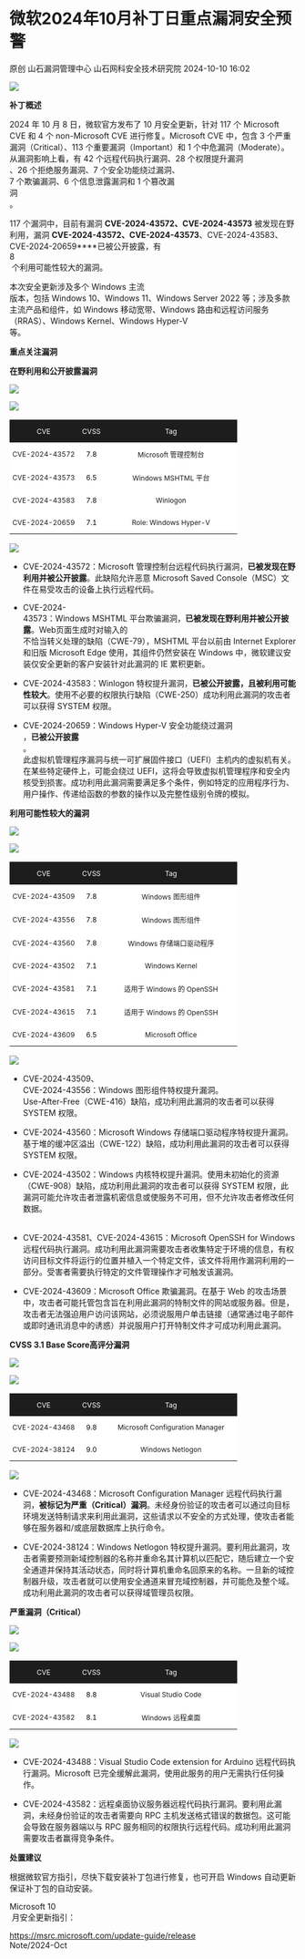 #  微软2024年10月补丁日重点漏洞安全预警   
原创 山石漏洞管理中心  山石网科安全技术研究院   2024-10-10 16:02  
  
![](https://mmbiz.qpic.cn/mmbiz_jpg/Gw8FuwXLJnTalroibI59iaLlkyOb0JsTpzMJRG51KBzsPnDu6GFzJ9uGblRqDMaI4oGMb4pROoicvqZ25rXibR5oIA/640?wx_fmt=jpeg "")  
  
**补丁概述**  
  
  
  
2024 年 10 月 8 日，微软官方发布了 10 月安全更新，针对 117 个 Microsoft CVE 和 4 个 non-Microsoft CVE 进行修复。Microsoft CVE 中，包含 3 个严重漏洞（Critical）、113 个重要漏洞（Important）和 1 个中危漏洞（Moderate）。从漏洞影响上看，有 42 个远程代码执行漏洞、28 个权限提升漏洞  
、26 个拒绝服务漏洞、7 个安全功能绕过漏洞、  
7 个欺骗漏洞、6 个信息泄露漏洞和 1 个篡改漏  
洞  
。  
  
117 个漏洞中，目前有漏洞 **CVE-2024-43572、CVE-2024-43573** 被发现在野利用，漏洞 **CVE-2024-43572、CVE-2024-43573**、CVE-2024-43583、CVE-2024-20659****已被公开披露，有   
8  
 个利用可能性较大的漏洞。  
  
本次安全更新涉及多个 Windows 主流  
版本，包括 Windows 10、Windows 11、Windows Server 2022 等；涉及多款主流产品和组件，如 Windows 移动宽带、Windows 路由和远程访问服务（RRAS）、Windows Kernel、Windows Hyper-V   
等。  
  
  
  
**重点关注漏洞**  
  
  
  
**在野利用和公开披露漏洞**  
  
  
  
  
![](https://mmbiz.qpic.cn/mmbiz_png/Gw8FuwXLJnQK231vKWcSX1qfvncpjgEeAp3YOFYxsWuDNzmdfQ1DDlOcCB2BIOfHwGmJ9tj3KN0RZXQyREJ7tg/640?wx_fmt=png&from=appmsg "")  
  
![](https://mmbiz.qpic.cn/mmbiz_svg/8h9QXaJ70ibcQ6KmfzwREV2ksvF628BodeILDHtjwoEcDhicoP1UtGo9YYyzO3Dic3FibZQCSZEau8uCoicfTicCnE3Kjr2xcTe0dM/640?wx_fmt=svg&from=appmsg "")  
  
<table><tbody><tr opera-tn-ra-comp="_$.pages:0.layers:0.comps:1.col1:1.classicTable1:0"><td colspan="1" rowspan="1" opera-tn-ra-cell="_$.pages:0.layers:0.comps:1.col1:1.classicTable1:0.td@@0" width="30.0000%" style="border-color: rgb(255, 255, 255);border-left-style: none;background-color: rgb(29, 29, 29);padding: 0px;"><section style="margin-top: 5px;margin-bottom: 5px;"><section style="text-align: center;padding-right: 5px;padding-left: 5px;font-size: 12px;color: rgb(255, 255, 255);"><p>CVE</p></section></section></td><td colspan="1" rowspan="1" opera-tn-ra-cell="_$.pages:0.layers:0.comps:1.col1:1.classicTable1:0.td@@1" width="12.0000%" style="border-color: rgb(255, 255, 255);background-color: rgb(29, 29, 29);padding: 0px;"><section style="color: rgb(255, 255, 255);font-size: 12px;text-align: center;"><p>CVSS</p></section></td><td colspan="1" rowspan="1" opera-tn-ra-cell="_$.pages:0.layers:0.comps:1.col1:1.classicTable1:0.td@@2" width="60.0000%" style="border-color: rgb(255, 255, 255);background-color: rgb(29, 29, 29);padding: 0px;"><section style="font-size: 12px;color: rgb(255, 255, 255);text-align: center;"><p>Tag</p></section></td></tr><tr opera-tn-ra-comp="_$.pages:0.layers:0.comps:1.col1:1.classicTable1:1"><td colspan="1" rowspan="1" opera-tn-ra-cell="_$.pages:0.layers:0.comps:1.col1:1.classicTable1:1.td@@0" width="30.0000%" style="border-color: rgb(29, 29, 29);border-left-style: none;background-color: rgb(255, 255, 255);padding: 0px;"><section style="margin-top: 5px;margin-bottom: 5px;"><section style="text-align: justify;padding-right: 5px;padding-left: 5px;font-size: 12px;"><p style="text-align: center;">CVE-2024-43572<br/></p></section></section></td><td colspan="1" rowspan="1" opera-tn-ra-cell="_$.pages:0.layers:0.comps:1.col1:1.classicTable1:1.td@@1" width="12.0000%" style="border-color: rgb(29, 29, 29);background-color: rgb(255, 255, 255);padding: 0px;"><section style="margin-top: 5px;margin-bottom: 5px;"><section style="text-align: center;padding-right: 5px;padding-left: 5px;font-size: 12px;"><p><span style="color: rgb(0, 0, 0);">7.8</span></p></section></section></td><td colspan="1" rowspan="1" opera-tn-ra-cell="_$.pages:0.layers:0.comps:1.col1:1.classicTable1:1.td@@2" width="60.0000%" style="border-color: rgb(29, 29, 29);background-color: rgb(255, 255, 255);padding: 0px;"><section style="margin-top: 5px;margin-bottom: 5px;"><section style="text-align: center;padding-right: 5px;padding-left: 5px;font-size: 12px;"><p>Microsoft 管理控制台<br/></p></section></section></td></tr><tr opera-tn-ra-comp="_$.pages:0.layers:0.comps:1.col1:1.classicTable1:2"><td colspan="1" rowspan="1" opera-tn-ra-cell="_$.pages:0.layers:0.comps:1.col1:1.classicTable1:2.td@@0" width="30.0000%" style="border-color: rgb(29, 29, 29);border-left-style: none;background-color: rgb(255, 255, 255);padding: 0px;"><section style="margin-top: 5px;margin-bottom: 5px;"><section style="text-align: justify;padding-right: 5px;padding-left: 5px;font-size: 12px;"><p style="text-align: center;">CVE-2024-43573<br/></p></section></section></td><td colspan="1" rowspan="1" opera-tn-ra-cell="_$.pages:0.layers:0.comps:1.col1:1.classicTable1:2.td@@1" width="12.0000%" style="border-color: rgb(29, 29, 29);background-color: rgb(255, 255, 255);padding: 0px;"><section style="margin-top: 5px;margin-bottom: 5px;"><section style="text-align: center;padding-right: 5px;padding-left: 5px;font-size: 12px;"><p><span style="color: rgb(0, 0, 0);">6.5<span style="display: none;line-height: 0px;">‍</span><span style="display: none;line-height: 0px;"></span></span></p></section></section></td><td colspan="1" rowspan="1" opera-tn-ra-cell="_$.pages:0.layers:0.comps:1.col1:1.classicTable1:2.td@@2" width="60.0000%" style="border-color: rgb(29, 29, 29);background-color: rgb(255, 255, 255);padding: 0px;"><section style="margin-top: 5px;margin-bottom: 5px;"><section style="text-align: center;padding-right: 5px;padding-left: 5px;font-size: 12px;"><p>Windows MSHTML 平台<span style="color: rgb(255, 0, 0);"><span style="display: none;line-height: 0px;">‍</span><span style="display: none;line-height: 0px;">‍</span><span style="display: none;line-height: 0px;">‍</span></span></p></section></section></td></tr><tr opera-tn-ra-comp="_$.pages:0.layers:0.comps:1.col1:1.classicTable1:3"><td colspan="1" rowspan="1" opera-tn-ra-cell="_$.pages:0.layers:0.comps:1.col1:1.classicTable1:3.td@@0" width="30.0000%" style="border-color: rgb(29, 29, 29);border-left-style: none;background-color: rgb(255, 255, 255);padding: 0px;"><section style="margin-top: 5px;margin-bottom: 5px;"><section style="text-align: justify;padding-right: 5px;padding-left: 5px;font-size: 12px;"><p style="text-align: center;">CVE-2024-43583<br/></p></section></section></td><td colspan="1" rowspan="1" opera-tn-ra-cell="_$.pages:0.layers:0.comps:1.col1:1.classicTable1:3.td@@1" width="12.0000%" style="border-color: rgb(29, 29, 29);background-color: rgb(255, 255, 255);padding: 0px;"><section style="margin-top: 5px;margin-bottom: 5px;"><section style="text-align: center;padding-right: 5px;padding-left: 5px;font-size: 12px;"><p><span style="color: rgb(0, 0, 0);">7.8</span></p></section></section></td><td colspan="1" rowspan="1" opera-tn-ra-cell="_$.pages:0.layers:0.comps:1.col1:1.classicTable1:3.td@@2" width="60.0000%" style="border-color: rgb(29, 29, 29);background-color: rgb(255, 255, 255);padding: 0px;"><section style="margin-top: 5px;margin-bottom: 5px;"><section style="text-align: center;padding-right: 5px;padding-left: 5px;font-size: 12px;"><p>Winlogon<br/></p></section></section></td></tr><tr opera-tn-ra-comp="_$.pages:0.layers:0.comps:1.col1:1.classicTable1:4"><td colspan="1" rowspan="1" opera-tn-ra-cell="_$.pages:0.layers:0.comps:1.col1:1.classicTable1:4.td@@0" width="30.0000%" style="border-color: rgb(29, 29, 29);border-left-style: none;background-color: rgb(255, 255, 255);padding: 0px;"><section style="margin-top: 5px;margin-bottom: 5px;"><section style="text-align: justify;padding-right: 5px;padding-left: 5px;font-size: 12px;"><p style="text-align: center;">CVE-2024-20659<br/></p></section></section></td><td colspan="1" rowspan="1" opera-tn-ra-cell="_$.pages:0.layers:0.comps:1.col1:1.classicTable1:4.td@@1" width="12.0000%" style="border-color: rgb(29, 29, 29);background-color: rgb(255, 255, 255);padding: 0px;"><section style="margin-top: 5px;margin-bottom: 5px;"><section style="text-align: center;padding-right: 5px;padding-left: 5px;font-size: 12px;"><p><span style="color: rgb(0, 0, 0);">7.1</span></p></section></section></td><td colspan="1" rowspan="1" opera-tn-ra-cell="_$.pages:0.layers:0.comps:1.col1:1.classicTable1:4.td@@2" width="60.0000%" style="border-color: rgb(29, 29, 29);background-color: rgb(255, 255, 255);padding: 0px;"><section style="margin-top: 5px;margin-bottom: 5px;"><section style="text-align: center;padding-right: 5px;padding-left: 5px;font-size: 12px;"><p>Role: Windows Hyper-V<br/></p></section></section></td></tr></tbody></table>  
  
![](https://mmbiz.qpic.cn/mmbiz_png/Gw8FuwXLJnQK231vKWcSX1qfvncpjgEeAp3YOFYxsWuDNzmdfQ1DDlOcCB2BIOfHwGmJ9tj3KN0RZXQyREJ7tg/640?wx_fmt=png&from=appmsg "")  
  
- CVE-2024-43572：Microsoft 管理控制台远程代码执行漏洞，**已被发现在野利用并被公开披露**。此缺陷允许恶意 Microsoft Saved Console（MSC）文件在易受攻击的设备上执行远程代码。  
  
- CVE-2024-  
43573：Windows MSHTML 平台欺骗漏洞，**已被发现在野利用并被公开披露**。Web页面生成时对输入的  
不恰当转义处理的缺陷（CWE-79），MSHTML 平台以前由 Internet Explorer 和旧版 Microsoft Edge 使用，其组件仍然安装在 Windows 中，微软建议安装仅安全更新的客户安装针对此漏洞的 IE 累积更新。  
  
- CVE-2024-43583：Winlogon 特权提升漏洞，**已被公开披露，且被利用可能性较大**。使用不必要的权限执行缺陷（CWE-250）成功利用此漏洞的攻击者可以获得 SYSTEM 权限。  
  
- CVE-2024-20659：Windows Hyper-V 安全功能绕过漏洞  
，**已被公开披露**  
。  
此虚拟机管理程序漏洞与统一可扩展固件接口（UEFI）主机内的虚拟机有关。在某些特定硬件上，可能会绕过 UEFI，这将会导致虚拟机管理程序和安全内核受到损害。成功利用此漏洞需要满足多个条件，例如特定的应用程序行为、用户操作、传递给函数的参数的操作以及完整性级别令牌的模拟。  
  
**利用可能性较大的漏洞**  
  
  
  
  
  
![](https://mmbiz.qpic.cn/mmbiz_png/Gw8FuwXLJnQK231vKWcSX1qfvncpjgEeAp3YOFYxsWuDNzmdfQ1DDlOcCB2BIOfHwGmJ9tj3KN0RZXQyREJ7tg/640?wx_fmt=png&from=appmsg "")  
  
![](https://mmbiz.qpic.cn/mmbiz_svg/8h9QXaJ70ibcQ6KmfzwREV2ksvF628BodeILDHtjwoEcDhicoP1UtGo9YYyzO3Dic3FibZQCSZEau8uCoicfTicCnE3Kjr2xcTe0dM/640?wx_fmt=svg&from=appmsg "")  
  
<table><tbody><tr opera-tn-ra-comp="_$.pages:0.layers:0.comps:1.col1:1.classicTable1:0"><td colspan="1" rowspan="1" opera-tn-ra-cell="_$.pages:0.layers:0.comps:1.col1:1.classicTable1:0.td@@0" width="30.0000%" style="border-color: rgb(255, 255, 255);border-left-style: none;background-color: rgb(29, 29, 29);padding: 0px;"><section style="margin-top: 5px;margin-bottom: 5px;"><section style="text-align: center;padding-right: 5px;padding-left: 5px;font-size: 12px;color: rgb(255, 255, 255);"><p>CVE</p></section></section></td><td colspan="1" rowspan="1" opera-tn-ra-cell="_$.pages:0.layers:0.comps:1.col1:1.classicTable1:0.td@@1" width="12.0000%" style="border-color: rgb(255, 255, 255);background-color: rgb(29, 29, 29);padding: 0px;"><section style="color: rgb(255, 255, 255);font-size: 12px;text-align: center;"><p>CVSS</p></section></td><td colspan="1" rowspan="1" opera-tn-ra-cell="_$.pages:0.layers:0.comps:1.col1:1.classicTable1:0.td@@2" width="60.0000%" style="border-color: rgb(255, 255, 255);background-color: rgb(29, 29, 29);padding: 0px;"><section style="font-size: 12px;color: rgb(255, 255, 255);text-align: center;"><p>Tag</p></section></td></tr><tr opera-tn-ra-comp="_$.pages:0.layers:0.comps:1.col1:1.classicTable1:1"><td colspan="1" rowspan="1" opera-tn-ra-cell="_$.pages:0.layers:0.comps:1.col1:1.classicTable1:1.td@@0" width="30.0000%" style="border-color: rgb(29, 29, 29);border-left-style: none;background-color: rgb(255, 255, 255);padding: 0px;"><section style="margin-top: 5px;margin-bottom: 5px;"><section style="text-align: justify;padding-right: 5px;padding-left: 5px;font-size: 12px;"><p style="text-align: center;">CVE-2024-43509<br/></p></section></section></td><td colspan="1" rowspan="1" opera-tn-ra-cell="_$.pages:0.layers:0.comps:1.col1:1.classicTable1:1.td@@1" width="12.0000%" style="border-color: rgb(29, 29, 29);background-color: rgb(255, 255, 255);padding: 0px;"><section style="margin-top: 5px;margin-bottom: 5px;"><section style="text-align: center;padding-right: 5px;padding-left: 5px;font-size: 12px;"><p><span style="color: rgb(0, 0, 0);">7.8</span></p></section></section></td><td colspan="1" rowspan="1" opera-tn-ra-cell="_$.pages:0.layers:0.comps:1.col1:1.classicTable1:1.td@@2" width="60.0000%" style="border-color: rgb(29, 29, 29);background-color: rgb(255, 255, 255);padding: 0px;"><section style="margin-top: 5px;margin-bottom: 5px;"><section style="text-align: center;padding-right: 5px;padding-left: 5px;font-size: 12px;"><p>Windows 图形组件<br/></p></section></section></td></tr><tr opera-tn-ra-comp="_$.pages:0.layers:0.comps:1.col1:1.classicTable1:2"><td colspan="1" rowspan="1" opera-tn-ra-cell="_$.pages:0.layers:0.comps:1.col1:1.classicTable1:2.td@@0" width="30.0000%" style="border-color: rgb(29, 29, 29);border-left-style: none;background-color: rgb(255, 255, 255);padding: 0px;"><section style="margin-top: 5px;margin-bottom: 5px;"><section style="text-align: justify;padding-right: 5px;padding-left: 5px;font-size: 12px;"><p style="text-align: center;">CVE-2024-43556<br/></p></section></section></td><td colspan="1" rowspan="1" opera-tn-ra-cell="_$.pages:0.layers:0.comps:1.col1:1.classicTable1:2.td@@1" width="12.0000%" style="border-color: rgb(29, 29, 29);background-color: rgb(255, 255, 255);padding: 0px;"><section style="margin-top: 5px;margin-bottom: 5px;"><section style="text-align: center;padding-right: 5px;padding-left: 5px;font-size: 12px;"><p><span style="color: rgb(255, 0, 0);"><span style="caret-color: rgb(0, 0, 0);color: rgb(0, 0, 0);font-size: 12px;letter-spacing: normal;text-align: center;background-color: rgb(255, 255, 255);">7.8</span></span></p></section></section></td><td colspan="1" rowspan="1" opera-tn-ra-cell="_$.pages:0.layers:0.comps:1.col1:1.classicTable1:2.td@@2" width="60.0000%" style="border-color: rgb(29, 29, 29);background-color: rgb(255, 255, 255);padding: 0px;"><section style="margin-top: 5px;margin-bottom: 5px;"><section style="text-align: center;padding-right: 5px;padding-left: 5px;font-size: 12px;"><p>Windows 图形组件<br/></p></section></section></td></tr><tr opera-tn-ra-comp="_$.pages:0.layers:0.comps:1.col1:1.classicTable1:3"><td colspan="1" rowspan="1" opera-tn-ra-cell="_$.pages:0.layers:0.comps:1.col1:1.classicTable1:3.td@@0" width="30.0000%" style="border-color: rgb(29, 29, 29);border-left-style: none;background-color: rgb(255, 255, 255);padding: 0px;"><section style="margin-top: 5px;margin-bottom: 5px;"><section style="text-align: justify;padding-right: 5px;padding-left: 5px;font-size: 12px;"><p style="text-align: center;">CVE-2024-43560<br/></p></section></section></td><td colspan="1" rowspan="1" opera-tn-ra-cell="_$.pages:0.layers:0.comps:1.col1:1.classicTable1:3.td@@1" width="12.0000%" style="border-color: rgb(29, 29, 29);background-color: rgb(255, 255, 255);padding: 0px;"><section style="margin-top: 5px;margin-bottom: 5px;"><section style="text-align: center;padding-right: 5px;padding-left: 5px;font-size: 12px;"><p><span style="color: rgb(255, 0, 0);"><span style="caret-color: rgb(0, 0, 0);color: rgb(0, 0, 0);font-size: 12px;letter-spacing: normal;text-align: center;background-color: rgb(255, 255, 255);">7.8</span></span></p></section></section></td><td colspan="1" rowspan="1" opera-tn-ra-cell="_$.pages:0.layers:0.comps:1.col1:1.classicTable1:3.td@@2" width="60.0000%" style="border-color: rgb(29, 29, 29);background-color: rgb(255, 255, 255);padding: 0px;"><section style="margin-top: 5px;margin-bottom: 5px;"><section style="text-align: center;padding-right: 5px;padding-left: 5px;font-size: 12px;"><p>Windows 存储端口驱动程序<br/></p></section></section></td></tr><tr opera-tn-ra-comp="_$.pages:0.layers:0.comps:1.col1:1.classicTable1:4"><td colspan="1" rowspan="1" opera-tn-ra-cell="_$.pages:0.layers:0.comps:1.col1:1.classicTable1:4.td@@0" width="30.0000%" style="border-color: rgb(29, 29, 29);border-left-style: none;background-color: rgb(255, 255, 255);padding: 0px;"><section style="margin-top: 5px;margin-bottom: 5px;"><section style="text-align: justify;padding-right: 5px;padding-left: 5px;font-size: 12px;"><p style="text-align: center;">CVE-2024-43502<br/></p></section></section></td><td colspan="1" rowspan="1" opera-tn-ra-cell="_$.pages:0.layers:0.comps:1.col1:1.classicTable1:4.td@@1" width="12.0000%" style="border-color: rgb(29, 29, 29);background-color: rgb(255, 255, 255);padding: 0px;"><section style="margin-top: 5px;margin-bottom: 5px;"><section style="text-align: center;padding-right: 5px;padding-left: 5px;font-size: 12px;"><p><span style="color: rgb(0, 0, 0);">7.1</span></p></section></section></td><td colspan="1" rowspan="1" opera-tn-ra-cell="_$.pages:0.layers:0.comps:1.col1:1.classicTable1:4.td@@2" width="60.0000%" style="border-color: rgb(29, 29, 29);background-color: rgb(255, 255, 255);padding: 0px;"><section style="margin-top: 5px;margin-bottom: 5px;"><section style="text-align: center;padding-right: 5px;padding-left: 5px;font-size: 12px;"><p>Windows Kernel<br/></p></section></section></td></tr><tr opera-tn-ra-comp="_$.pages:0.layers:0.comps:1.col1:1.classicTable1:5"><td colspan="1" rowspan="1" opera-tn-ra-cell="_$.pages:0.layers:0.comps:1.col1:1.classicTable1:5.td@@0" width="30.0000%" style="border-color: rgb(29, 29, 29);border-left-style: none;background-color: rgb(255, 255, 255);padding: 0px;"><section style="margin-top: 5px;margin-bottom: 5px;"><section style="text-align: justify;padding-right: 5px;padding-left: 5px;font-size: 12px;"><p style="text-align: center;">CVE-2024-43581<br/></p></section></section></td><td colspan="1" rowspan="1" opera-tn-ra-cell="_$.pages:0.layers:0.comps:1.col1:1.classicTable1:5.td@@1" width="12.0000%" style="border-color: rgb(29, 29, 29);background-color: rgb(255, 255, 255);padding: 0px;"><section style="margin-top: 5px;margin-bottom: 5px;"><section style="text-align: center;padding-right: 5px;padding-left: 5px;font-size: 12px;"><p><span style="color: rgb(255, 0, 0);"><span style="caret-color: rgb(0, 0, 0);color: rgb(0, 0, 0);font-size: 12px;letter-spacing: normal;text-align: center;background-color: rgb(255, 255, 255);">7.1</span></span></p></section></section></td><td colspan="1" rowspan="1" opera-tn-ra-cell="_$.pages:0.layers:0.comps:1.col1:1.classicTable1:5.td@@2" width="60.0000%" style="border-color: rgb(29, 29, 29);background-color: rgb(255, 255, 255);padding: 0px;"><section style="margin-top: 5px;margin-bottom: 5px;"><section style="text-align: center;padding-right: 5px;padding-left: 5px;font-size: 12px;"><p>适用于 Windows 的 OpenSSH<br/></p></section></section></td></tr><tr opera-tn-ra-comp="_$.pages:0.layers:0.comps:1.col1:1.classicTable1:6"><td colspan="1" rowspan="1" opera-tn-ra-cell="_$.pages:0.layers:0.comps:1.col1:1.classicTable1:6.td@@0" width="30.0000%" style="border-color: rgb(29, 29, 29);border-left-style: none;background-color: rgb(255, 255, 255);padding: 0px;"><section style="margin-top: 5px;margin-bottom: 5px;"><section style="text-align: justify;padding-right: 5px;padding-left: 5px;font-size: 12px;"><p style="text-align: center;">CVE-2024-43615<br/></p></section></section></td><td colspan="1" rowspan="1" opera-tn-ra-cell="_$.pages:0.layers:0.comps:1.col1:1.classicTable1:6.td@@1" width="12.0000%" style="border-color: rgb(29, 29, 29);background-color: rgb(255, 255, 255);padding: 0px;"><section style="margin-top: 5px;margin-bottom: 5px;"><section style="text-align: center;padding-right: 5px;padding-left: 5px;font-size: 12px;"><p><span style="color: rgb(255, 0, 0);"><span style="caret-color: rgb(0, 0, 0);color: rgb(0, 0, 0);font-size: 12px;letter-spacing: normal;text-align: center;background-color: rgb(255, 255, 255);">7.1</span></span></p></section></section></td><td colspan="1" rowspan="1" opera-tn-ra-cell="_$.pages:0.layers:0.comps:1.col1:1.classicTable1:6.td@@2" width="60.0000%" style="border-color: rgb(29, 29, 29);background-color: rgb(255, 255, 255);padding: 0px;"><section style="margin-top: 5px;margin-bottom: 5px;"><section style="text-align: center;padding-right: 5px;padding-left: 5px;font-size: 12px;"><p>适用于 Windows 的 OpenSSH<br/></p></section></section></td></tr><tr opera-tn-ra-comp="_$.pages:0.layers:0.comps:1.col1:1.classicTable1:7"><td colspan="1" rowspan="1" opera-tn-ra-cell="_$.pages:0.layers:0.comps:1.col1:1.classicTable1:7.td@@0" width="30.0000%" style="border-color: rgb(29, 29, 29);border-left-style: none;background-color: rgb(255, 255, 255);padding: 0px;"><section style="margin-top: 5px;margin-bottom: 5px;"><section style="text-align: justify;padding-right: 5px;padding-left: 5px;font-size: 12px;"><p style="text-align: center;">CVE-2024-43609<br/></p></section></section></td><td colspan="1" rowspan="1" opera-tn-ra-cell="_$.pages:0.layers:0.comps:1.col1:1.classicTable1:7.td@@1" width="12.0000%" style="border-color: rgb(29, 29, 29);background-color: rgb(255, 255, 255);padding: 0px;"><section style="margin-top: 5px;margin-bottom: 5px;"><section style="text-align: center;padding-right: 5px;padding-left: 5px;font-size: 12px;"><p><span style="color: rgb(0, 0, 0);">6.5</span></p></section></section></td><td colspan="1" rowspan="1" opera-tn-ra-cell="_$.pages:0.layers:0.comps:1.col1:1.classicTable1:7.td@@2" width="60.0000%" style="border-color: rgb(29, 29, 29);background-color: rgb(255, 255, 255);padding: 0px;"><section style="margin-top: 5px;margin-bottom: 5px;"><section style="text-align: center;padding-right: 5px;padding-left: 5px;font-size: 12px;"><p>Microsoft Office<br/></p></section></section></td></tr></tbody></table>  
  
![](https://mmbiz.qpic.cn/mmbiz_png/Gw8FuwXLJnQK231vKWcSX1qfvncpjgEeAp3YOFYxsWuDNzmdfQ1DDlOcCB2BIOfHwGmJ9tj3KN0RZXQyREJ7tg/640?wx_fmt=png&from=appmsg "")  
  
- CVE-2024-43509、  
CVE-2024-43556：Windows 图形组件特权提升漏洞。  
Use-After-Free（CWE-416）缺陷，成功利用此漏洞的攻击者可以获得 SYSTEM 权限。  
  
- CVE-2024-43560：Microsoft Windows 存储端口驱动程序特权提升漏洞。基于堆的缓冲区溢出（CWE-122）缺陷，成功利用此漏洞的攻击者可以获得 SYSTEM 权限。  
  
- CVE-2024-43502：Windows 内核特权提升漏洞。使用未初始化的资源（CWE-908）缺陷，成功利用此漏洞的攻击者可以获得 SYSTEM 权限，此漏洞可能允许攻击者泄露机密信息或使服务不可用，但不允许攻击者修改任何数据。  
‍  
  
- CVE-2024-43581、CVE-2024-43615：Microsoft OpenSSH for Windows 远程代码执行漏洞。成功利用此漏洞需要攻击者收集特定于环境的信息，有权访问目标文件将运行的位置并植入一个特定文件，该文件将用作漏洞利用的一部分。受害者需要执行特定的文件管理操作才可触发该漏洞。  
  
- CVE-2024-43609：Microsoft Office 欺骗漏洞。在基于 Web 的攻击场景中，攻击者可能托管包含旨在利用此漏洞的特制文件的网站或服务器。但是，攻击者无法强迫用户访问该网站，必须说服用户单击链接（通常通过电子邮件或即时通讯消息中的诱惑）并说服用户打开特制文件才可成功利用此漏洞。  
  
  
  
**CVSS 3.1 Base Score高评分漏洞**  
  
  
![](https://mmbiz.qpic.cn/mmbiz_png/Gw8FuwXLJnQK231vKWcSX1qfvncpjgEeAp3YOFYxsWuDNzmdfQ1DDlOcCB2BIOfHwGmJ9tj3KN0RZXQyREJ7tg/640?wx_fmt=png&from=appmsg "")  
  
![](https://mmbiz.qpic.cn/mmbiz_svg/8h9QXaJ70ibcQ6KmfzwREV2ksvF628BodeILDHtjwoEcDhicoP1UtGo9YYyzO3Dic3FibZQCSZEau8uCoicfTicCnE3Kjr2xcTe0dM/640?wx_fmt=svg&from=appmsg "")  
  
<table><tbody><tr opera-tn-ra-comp="_$.pages:0.layers:0.comps:1.col1:1.classicTable1:0"><td colspan="1" rowspan="1" opera-tn-ra-cell="_$.pages:0.layers:0.comps:1.col1:1.classicTable1:0.td@@0" width="30.0000%" style="border-color: rgb(255, 255, 255);border-left-style: none;background-color: rgb(29, 29, 29);padding: 0px;"><section style="margin-top: 5px;margin-bottom: 5px;"><section style="text-align: center;padding-right: 5px;padding-left: 5px;font-size: 12px;color: rgb(255, 255, 255);"><p>CVE</p></section></section></td><td colspan="1" rowspan="1" opera-tn-ra-cell="_$.pages:0.layers:0.comps:1.col1:1.classicTable1:0.td@@1" width="12.0000%" style="border-color: rgb(255, 255, 255);background-color: rgb(29, 29, 29);padding: 0px;"><section style="color: rgb(255, 255, 255);font-size: 12px;text-align: center;"><p>CVSS</p></section></td><td colspan="1" rowspan="1" opera-tn-ra-cell="_$.pages:0.layers:0.comps:1.col1:1.classicTable1:0.td@@2" width="60.0000%" style="border-color: rgb(255, 255, 255);background-color: rgb(29, 29, 29);padding: 0px;"><section style="font-size: 12px;color: rgb(255, 255, 255);text-align: center;"><p>Tag</p></section></td></tr><tr opera-tn-ra-comp="_$.pages:0.layers:0.comps:1.col1:1.classicTable1:1"><td colspan="1" rowspan="1" opera-tn-ra-cell="_$.pages:0.layers:0.comps:1.col1:1.classicTable1:1.td@@0" width="30.0000%" style="border-color: rgb(29, 29, 29);border-left-style: none;background-color: rgb(255, 255, 255);padding: 0px;"><section style="margin-top: 5px;margin-bottom: 5px;"><section style="text-align: justify;padding-right: 5px;padding-left: 5px;font-size: 12px;"><p style="text-align: center;">CVE-2024-43468<br/></p></section></section></td><td colspan="1" rowspan="1" opera-tn-ra-cell="_$.pages:0.layers:0.comps:1.col1:1.classicTable1:1.td@@1" width="12.0000%" style="border-color: rgb(29, 29, 29);background-color: rgb(255, 255, 255);padding: 0px;"><section style="margin-top: 5px;margin-bottom: 5px;"><section style="text-align: center;padding-right: 5px;padding-left: 5px;font-size: 12px;"><p><span style="color: rgb(0, 0, 0);">9.8<span style="display: none;line-height: 0px;color: rgb(0, 0, 0);">‍</span><span style="display: none;line-height: 0px;color: rgb(0, 0, 0);">‍</span><span style="display: none;line-height: 0px;color: rgb(0, 0, 0);">‍</span><span style="display: none;line-height: 0px;"></span></span></p></section></section></td><td colspan="1" rowspan="1" opera-tn-ra-cell="_$.pages:0.layers:0.comps:1.col1:1.classicTable1:1.td@@2" width="60.0000%" style="border-color: rgb(29, 29, 29);background-color: rgb(255, 255, 255);padding: 0px;"><section style="margin-top: 5px;margin-bottom: 5px;"><section style="text-align: center;padding-right: 5px;padding-left: 5px;font-size: 12px;"><p>Microsoft Configuration Manager<br/></p></section></section></td></tr><tr opera-tn-ra-comp="_$.pages:0.layers:0.comps:1.col1:1.classicTable1:2"><td colspan="1" rowspan="1" opera-tn-ra-cell="_$.pages:0.layers:0.comps:1.col1:1.classicTable1:2.td@@0" width="30.0000%" style="border-color: rgb(29, 29, 29);border-left-style: none;background-color: rgb(255, 255, 255);padding: 0px;"><section style="margin-top: 5px;margin-bottom: 5px;"><section style="text-align: justify;padding-right: 5px;padding-left: 5px;font-size: 12px;"><p style="text-align: center;">CVE-2024-38124<br/></p></section></section></td><td colspan="1" rowspan="1" opera-tn-ra-cell="_$.pages:0.layers:0.comps:1.col1:1.classicTable1:2.td@@1" width="12.0000%" style="border-color: rgb(29, 29, 29);background-color: rgb(255, 255, 255);padding: 0px;"><section style="margin-top: 5px;margin-bottom: 5px;"><section style="text-align: center;padding-right: 5px;padding-left: 5px;font-size: 12px;"><p><span style="color: rgb(0, 0, 0);">9.0<span style="display: none;line-height: 0px;color: rgb(0, 0, 0);">‍</span><span style="display: none;line-height: 0px;color: rgb(0, 0, 0);">‍</span><span style="display: none;line-height: 0px;color: rgb(0, 0, 0);">‍</span><span style="display: none;line-height: 0px;color: rgb(0, 0, 0);">‍</span><span style="display: none;line-height: 0px;"></span></span></p></section></section></td><td colspan="1" rowspan="1" opera-tn-ra-cell="_$.pages:0.layers:0.comps:1.col1:1.classicTable1:2.td@@2" width="60.0000%" style="border-color: rgb(29, 29, 29);background-color: rgb(255, 255, 255);padding: 0px;"><section style="margin-top: 5px;margin-bottom: 5px;"><section style="text-align: center;padding-right: 5px;padding-left: 5px;font-size: 12px;"><p>Windows Netlogon<br/></p></section></section></td></tr></tbody></table>  
  
![](https://mmbiz.qpic.cn/mmbiz_png/Gw8FuwXLJnQK231vKWcSX1qfvncpjgEeAp3YOFYxsWuDNzmdfQ1DDlOcCB2BIOfHwGmJ9tj3KN0RZXQyREJ7tg/640?wx_fmt=png&from=appmsg "")  
  
- CVE-2024-43468：Microsoft Configuration Manager 远程代码执行漏洞，**被标记为严重（Critical）漏洞**。未经身份验证的攻击者可以通过向目标环境发送特制请求来利用此漏洞，这些请求以不安全的方式处理，使攻击者能够在服务器和/或底层数据库上执行命令。  
  
- CVE-2024-38124：Windows Netlogon 特权提升漏洞。要利用此漏洞，攻击者需要预测新域控制器的名称并重命名其计算机以匹配它，随后建立一个安全通道并保持其活动状态，同时将计算机重命名回原来的名称。一旦新的域控制器升级，攻击者就可以使用安全通道来冒充域控制器，并可能危及整个域。成功利用此漏洞的攻击者可以获得域管理员权限。  
  
**严重漏洞（Critical）**  
  
  
  
![](https://mmbiz.qpic.cn/mmbiz_png/Gw8FuwXLJnQK231vKWcSX1qfvncpjgEeAp3YOFYxsWuDNzmdfQ1DDlOcCB2BIOfHwGmJ9tj3KN0RZXQyREJ7tg/640?wx_fmt=png&from=appmsg "")  
  
![](https://mmbiz.qpic.cn/mmbiz_svg/8h9QXaJ70ibcQ6KmfzwREV2ksvF628BodeILDHtjwoEcDhicoP1UtGo9YYyzO3Dic3FibZQCSZEau8uCoicfTicCnE3Kjr2xcTe0dM/640?wx_fmt=svg&from=appmsg "")  
  
<table><tbody><tr opera-tn-ra-comp="_$.pages:0.layers:0.comps:1.col1:1.classicTable1:0"><td colspan="1" rowspan="1" opera-tn-ra-cell="_$.pages:0.layers:0.comps:1.col1:1.classicTable1:0.td@@0" width="30.0000%" style="border-color: rgb(255, 255, 255);border-left-style: none;background-color: rgb(29, 29, 29);padding: 0px;"><section style="margin-top: 5px;margin-bottom: 5px;"><section style="text-align: center;padding-right: 5px;padding-left: 5px;font-size: 12px;color: rgb(255, 255, 255);"><p>CVE</p></section></section></td><td colspan="1" rowspan="1" opera-tn-ra-cell="_$.pages:0.layers:0.comps:1.col1:1.classicTable1:0.td@@1" width="12.0000%" style="border-color: rgb(255, 255, 255);background-color: rgb(29, 29, 29);padding: 0px;"><section style="color: rgb(255, 255, 255);font-size: 12px;text-align: center;"><p>CVSS</p></section></td><td colspan="1" rowspan="1" opera-tn-ra-cell="_$.pages:0.layers:0.comps:1.col1:1.classicTable1:0.td@@2" width="60.0000%" style="border-color: rgb(255, 255, 255);background-color: rgb(29, 29, 29);padding: 0px;"><section style="font-size: 12px;color: rgb(255, 255, 255);text-align: center;"><p>Tag</p></section></td></tr><tr opera-tn-ra-comp="_$.pages:0.layers:0.comps:1.col1:1.classicTable1:1"><td colspan="1" rowspan="1" opera-tn-ra-cell="_$.pages:0.layers:0.comps:1.col1:1.classicTable1:1.td@@0" width="30.0000%" style="border-color: rgb(29, 29, 29);border-left-style: none;background-color: rgb(255, 255, 255);padding: 0px;"><section style="margin-top: 5px;margin-bottom: 5px;"><section style="text-align: justify;padding-right: 5px;padding-left: 5px;font-size: 12px;"><p style="text-align: center;">CVE-2024-43488<br/></p></section></section></td><td colspan="1" rowspan="1" opera-tn-ra-cell="_$.pages:0.layers:0.comps:1.col1:1.classicTable1:1.td@@1" width="12.0000%" style="border-color: rgb(29, 29, 29);background-color: rgb(255, 255, 255);padding: 0px;"><section style="margin-top: 5px;margin-bottom: 5px;"><section style="text-align: center;padding-right: 5px;padding-left: 5px;font-size: 12px;"><p><span style="color: rgb(0, 0, 0);">8.8<span style="display: none;line-height: 0px;color: rgb(0, 0, 0);">‍</span><span style="display: none;line-height: 0px;color: rgb(0, 0, 0);">‍</span><span style="display: none;line-height: 0px;color: rgb(0, 0, 0);">‍</span><span style="display: none;line-height: 0px;"></span></span></p></section></section></td><td colspan="1" rowspan="1" opera-tn-ra-cell="_$.pages:0.layers:0.comps:1.col1:1.classicTable1:1.td@@2" width="60.0000%" style="border-color: rgb(29, 29, 29);background-color: rgb(255, 255, 255);padding: 0px;"><section style="margin-top: 5px;margin-bottom: 5px;"><section style="text-align: center;padding-right: 5px;padding-left: 5px;font-size: 12px;"><p>Visual Studio Code<br/></p></section></section></td></tr><tr opera-tn-ra-comp="_$.pages:0.layers:0.comps:1.col1:1.classicTable1:2"><td colspan="1" rowspan="1" opera-tn-ra-cell="_$.pages:0.layers:0.comps:1.col1:1.classicTable1:2.td@@0" width="30.0000%" style="border-color: rgb(29, 29, 29);border-left-style: none;background-color: rgb(255, 255, 255);padding: 0px;"><section style="margin-top: 5px;margin-bottom: 5px;"><section style="text-align: justify;padding-right: 5px;padding-left: 5px;font-size: 12px;"><p style="text-align: center;">CVE-2024-43582<br/></p></section></section></td><td colspan="1" rowspan="1" opera-tn-ra-cell="_$.pages:0.layers:0.comps:1.col1:1.classicTable1:2.td@@1" width="12.0000%" style="border-color: rgb(29, 29, 29);background-color: rgb(255, 255, 255);padding: 0px;"><section style="margin-top: 5px;margin-bottom: 5px;"><section style="text-align: center;padding-right: 5px;padding-left: 5px;font-size: 12px;"><p><span style="color: rgb(0, 0, 0);">8.1</span></p></section></section></td><td colspan="1" rowspan="1" opera-tn-ra-cell="_$.pages:0.layers:0.comps:1.col1:1.classicTable1:2.td@@2" width="60.0000%" style="border-color: rgb(29, 29, 29);background-color: rgb(255, 255, 255);padding: 0px;"><section style="margin-top: 5px;margin-bottom: 5px;"><section style="text-align: center;padding-right: 5px;padding-left: 5px;font-size: 12px;"><p>Windows 远程桌面<br/></p></section></section></td></tr></tbody></table>  
  
![](https://mmbiz.qpic.cn/mmbiz_png/Gw8FuwXLJnQK231vKWcSX1qfvncpjgEeAp3YOFYxsWuDNzmdfQ1DDlOcCB2BIOfHwGmJ9tj3KN0RZXQyREJ7tg/640?wx_fmt=png&from=appmsg "")  
  
- CVE-2024-43488：Visual Studio Code extension for Arduino 远程代码执行漏洞。Microsoft 已完全缓解此漏洞，使用此服务的用户无需执行任何操作。  
  
- CVE-2024-43582：远程桌面协议服务器远程代码执行漏洞。要利用此漏洞，未经身份验证的攻击者需要向 RPC 主机发送格式错误的数据包。这可能会导致在服务器端以与 RPC 服务相同的权限执行远程代码。成功利用此漏洞需要攻击者赢得竞争条件。  
  
  
  
**处置建议**  
  
  
  
根据微软官方指引，尽快下载安装补丁包进行修复，也可开启 Windows 自动更新保证补丁包的自动安装。  
  
Microsoft 10  
 月安全更新指引：  
  
https://msrc.microsoft.com/update-guide/release  
Note/2024-Oct  
  
  
  
